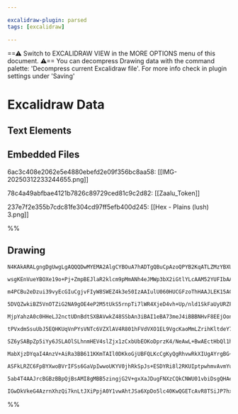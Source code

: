 ```yaml
---

excalidraw-plugin: parsed
tags: [excalidraw]

---
```

==⚠  Switch to EXCALIDRAW VIEW in the MORE OPTIONS menu of this document. ⚠== You can decompress Drawing data with the command palette: 'Decompress current Excalidraw file'. For more info check in plugin settings under 'Saving'


# Excalidraw Data

## Text Elements
## Embedded Files
6ac3c408e2062e5e4880ebefd2e09f356bc8aa58: [[IMG-20250312233244655.png]]

78c4a49abfbae4121b7826c89729ced81c9c2d82: [[Zaalu_Token]]

237e7f2e355b7cdc81fe304cd97ff5efb400d245: [[Hex - Plains (lush) 3.png]]

%%
## Drawing
```compressed-json
N4KAkARALgngDgUwgLgAQQQDwMYEMA2AlgCYBOuA7hADTgQBuCpAzoQPYB2KqATLZMzYBXUtiRoIACyhQ4zZAHoFAc0JRJQgEYA6bGwC2CgF7N6hbEcK4OCtptbErHALRY8RMpWdx8Q1TdIEfARcZgRmBShcZQUebQAObQBmGjoghH0EDihmbgBtcDBQMBKIEm4ygHUAR3oAM2YAcQA5VJLIWEQKwn1opH5SzG5nAHZEpJGAVgHIGGGAFgBGee1p

wsgKEnVueYBOXe19o+Pj+ZmpBEJlaR2klcm9pMmANh4eJMWp3bX2iGtlYLcAAM52YUFIbAA1ggAMJsfBsUgVcHWZhwXCBbJtUqaXDYSHKCFCDjEOEIpESFEcNEYrJQbGQOqEfD4ADKsEBEkkeI0gQZEDBEOhlS2km4i1B4KhCHZME56EEHn5ROuHHCuTQEvWEDY6OwajmmqBIO1RJJauYGtQHCELNBCAQxG4u3iTxNv0YLHYXE1ST42s9rE4zU4Y

m4PCBu2eDzui39vyEcGIuCgjvFIyW8SWEZ4k3e50IzAAIulU060HUCGFzoThHAAJLEK15AC6500whJAFFgplss229qiBxIdwbXah2x8Wm0OChAhzkzgo2Ku8RggRnUeAgnpNNCNsMRsPFFnUd0D5ofdpu6pMEHVNPNjcQePNJvzmO5xKgCu0wFq/0WdZB1+QgSSwCoAC0jAgQoAF8BmKUpygkRYKAAK0WF5NE0flOm/MpemUfptSGNBnB4aNkimc

5DVQZwkiBZ5VnOTZiG2NA9gOE4eP2M5tUkS5rnpTi7lWR4XjeD4vh+Up/nld1SkFaUyURZFyGpdFMXpds8QJM1SXhNTKQ0mltP5Jc2Q5AjuWwXkSN+ZThVFcVJSFGVrIqRVynOFVJAtK0ANKXU8QNcVjV8ztiACsdbXwe0Z1QN8RkWRTIEDb1uGeIL0qYIMOBDDgw01Z4kmeZ4gUWVK0ogRNkzLdNM2zIEHkmEYC2LUtEsrfBq21WtE0bAd2yins

MjpYahzA0c0HHeLJ2nctUDnBdtSXBAVwkZ48SSbAn3iBAI1eBA73meJ4iBBBNHvF8EEjOonmeTRj1wXBJniD8v3ydZ/xmf9gILcCyPQXAgVgkoEMKJDIBQ9Bmn0QgAAUEDYRoABU8PgAiej6flgbjZ5aOGRjJgSd74nePNdiWRZ4lYly0Au7R5meCnJiSKM2Y5wmBKEm5NUWA4eApp4eGpqqRmeFnznk78aqc2EjIpdAqTMul+VxfEBpJVTlegUy

tPVxdmSsuUbJ5EQHKUqVnPYsVNTc6VZXlAV4R801hFVdVXO1EL9VgcKaoMmLZrihKltdeY7nODLOG4B5dhjvLvUK4rUE+P1heNSXzjqlNEs+Jq40jKOasLEtggaisq1W34BobJt8hAnFRt7Cam/OYcZutMOFuhJaer6351s29Axj23A9lwTQH1wBBs0WfcKeeY9rzFsRiBPbBdmwHhN54T6CG/X92mcHL/vaZuYaBipcEWcGwEhkpobKJaIHwAB5

SZ6ySABpZp5iYy6JSLAOlSLhnmHEV4slZjx1zCxbUbEOKoDprzK4/NeAwL+BwAEctHbQl1hUAAxIsBApDSEaz0trQy5J1KokNliY2LJnYEW8k6fBCARR23DBwlhXk3bsI9n4fy3sHa+z1GFI0NV65DQ7mtcgmRR5zUBsQCCEhcAH0isSaKoie4Tkcg6JakDFgVWyi8JOXo45oCSBY/KqdvxYSWCzJ8OdtTly6ktFaI1tFjT7DkWK+jSh5yrunDMt

MabXjzDYqaI4AnzV+AiRa3BB611KKmTAIl0DKkoGjUBFQLKcCgKyQgRhvwRkXIUgAYrgBG+A6JYPSVAAAgkQZQPp0DBDqGAj0TAoDmAIC0q47ToC6n5HobIuAwJMCUb3X4iIrhgQILkjJ+SZZCCgGwAASuEEp34vExIQAACT5pkxY2hczwXACBP4cA4DsnztwJC0BBKZAqMmUgo4BgMEIAgCgAAhKhBlCESCIXUMF4LsQQGwCIbS9ZUz6HZO5YF6

ASFkLRZC6FpBYXwoBVrIFSs6GaVpIwwoUKYV0jhRkSpJs+ESDYRi8l2RKUIptpwhmvAvmYuxRkRFTtPJ0oEQyrFFL4WbM9iIy0PtShcpFRkD+EiA5SM5YyqAzLKlVJqcyepyrhVMvheq7IxTSnhkUmS3Vqr4XLOaa04ZnTumQBlXqnlURSDNKxWwCgglcBLWUaSx1FqMhdhJE091nqQhvwxBCKgOruX6BDVGtGWMKgGUhZ+CELIAAaWVdhJG0NAr

5ab4T4AAJrcBGBzBBpQjBsAMI8gMBB5zingjG2V+gxXaJDugFNXzCQkCNWU01vbiDsgQHAeOPbSAkAALJsFUUG6ewQB41wnSQZFL8/nwjfqQZQuIAAUPBPjUF4Ie497VUBAlWAASn5Ns5QtoMTJp3bgfdjEj3vBBLwV956r0Pyfg6lVvLoTyr6ZwK0vrSh1AUQgbZ4FJ04Lrb8LIC7Er7N+NgIgY7ZykHnOcDgNS9nYdSZAYQUBhwEfnM20ldh0I

IGwDkVkeG4AzrnXhzQi7knLtJXiPpjA0Y1vwAhtJSa6XpDo5lc40KwQGETcAvR8TSiJP7hx3qRH36hGaWJ3j/G4mXMfvwCA60rTADgiAOCQA
```
%%